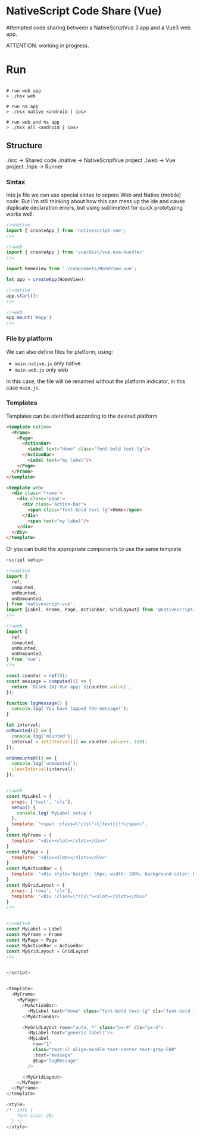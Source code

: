 
# NativeScript Code Share (Vue) 

Attempted code sharing between a NativeScriptVue 3 app and a Vue3 web app.


ATTENTION: working in progress.

# Run

```shell

# run web app
> ./nsx web 

# run ns app
> ./nsx native <android | ios>

# run web and ns app
> ./nsx all <android | ios>

``` 

## Structure

./src -> Shared code
./native -> NativeScriptVue project
./web -> Vue project
./npx -> Runner

### Sintax

Into js file we can use special sintax to sepere Web and Native (mobile) code. 
But I'm still thinking about how this can mess up the ide and cause duplicate declaration errors, but using sublimetext for quick prototyping works well.

```js
//=native
import { createApp } from 'nativescript-vue';
//=

//=web
import { createApp } from 'vue/dist/vue.esm-bundler'
//=

import HomeView from './components/HomeView.vue';

let app = createApp(HomeView);

//=native
app.start();
//=

//=web
app.mount('#app')
//=

```

### File by platform

We can also define files for platform, using:


* `main.native.js` only native
* `main.web.js` only web


In this case, the file will be renamed without the platform indicator, in this case `main.js`.


### Templates

Templates can be identified according to the desired platform

```html
<template native>
  <Frame>
    <Page>
      <ActionBar>
        <Label text="Home" class="font-bold text-lg"/>
      </ActionBar>
        <Label text="my label"/>
    </Page>
  </Frame>
</template>

<template web>
  <div class='frame'>
    <div class='page'>
      <div class='action-bar'>
        <span class="font-bold text-lg">Home</span>
      </div>
        <span text="my label"/>
    </div>
  </div>
</template>

``` 

Or you can build the appropriate components to use the same templete


```js
<script setup>

//=native
import {
  ref,
  computed,
  onMounted,
  onUnmounted,  
} from 'nativescript-vue';
import {Label, Frame, Page, ActionBar, GridLayout} from '@nativescript/core'
//=

//=web
import { 
  ref, 
  computed, 
  onMounted, 
  onUnmounted,
} from 'vue';
//=

const counter = ref(0);
const message = computed(() => {
  return `Blank {N}-Vue app: ${counter.value}`;
});

function logMessage() {
  console.log('You have tapped the message!');
}

let interval;
onMounted(() => {
  console.log('mounted');
  interval = setInterval(() => counter.value++, 100);
});

onUnmounted(() => {
  console.log('unmounted');
  clearInterval(interval);
});


//=web
const MyLabel = {
  props: ['text', 'cls'],
  setup() {
    console.log(`MyLabel setup`)
  },
  template: "<span :class=\"cls\">{{text}}!!</span>",
}
const MyFrame = {
  template: "<div><slot></slot></div>"
}
const MyPage = {
  template: "<div><slot></slot></div>"
}
const MyActionBar = {
  template: "<div style='height: 50px; width: 100%; background-color: blue;'><slot></slot></div>"
}
const MyGridLayout = {
  props: ['rows', 'cls'],
  template: "<div :class=\"cls\"><slot></slot></div>"
}
//=


//=native
const MyLabel = Label
const MyFrame = Frame
const MyPage = Page
const MyActionBar = ActionBar
const MyGridLayout = GridLayout
//=


</script>


<template>
  <MyFrame>
    <MyPage>
      <MyActionBar>
        <MyLabel text="Home" class="font-bold text-lg" cls="font-bold text-lg"/>
      </MyActionBar>

      <MyGridLayout rows="auto, *" class="px-4" cls="px-4">
        <MyLabel text="generic label!"/>
        <MyLabel
          row="1"
          class="text-xl align-middle text-center text-gray-500"
          :text="message"
          @tap="logMessage"
        />

      </MyGridLayout>
    </MyPage>
  </MyFrame>
</template>

<style>
/* .info {
    font-size: 20;
  } */
</style>

```
